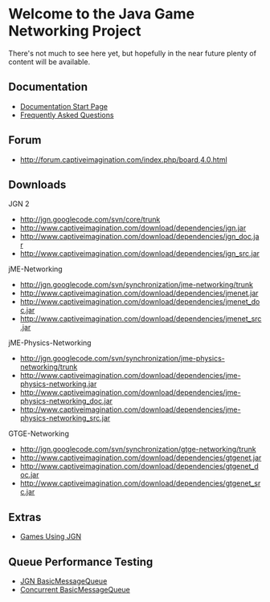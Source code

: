 # Welcome to the Java Game Networking Project #

There's not much to see here yet, but hopefully in the near future plenty of content will be available.

## Documentation ##

  * [Documentation Start Page](DocumentationStart.md)
  * [Frequently Asked Questions](FAQ.md)

## Forum ##

  * http://forum.captiveimagination.com/index.php/board,4.0.html

## Downloads ##

JGN 2
  * http://jgn.googlecode.com/svn/core/trunk
  * http://www.captiveimagination.com/download/dependencies/jgn.jar
  * http://www.captiveimagination.com/download/dependencies/jgn_doc.jar
  * http://www.captiveimagination.com/download/dependencies/jgn_src.jar

jME-Networking
  * http://jgn.googlecode.com/svn/synchronization/jme-networking/trunk
  * http://www.captiveimagination.com/download/dependencies/jmenet.jar
  * http://www.captiveimagination.com/download/dependencies/jmenet_doc.jar
  * http://www.captiveimagination.com/download/dependencies/jmenet_src.jar

jME-Physics-Networking
  * http://jgn.googlecode.com/svn/synchronization/jme-physics-networking/trunk
  * http://www.captiveimagination.com/download/dependencies/jme-physics-networking.jar
  * http://www.captiveimagination.com/download/dependencies/jme-physics-networking_doc.jar
  * http://www.captiveimagination.com/download/dependencies/jme-physics-networking_src.jar

GTGE-Networking
  * http://jgn.googlecode.com/svn/synchronization/gtge-networking/trunk
  * http://www.captiveimagination.com/download/dependencies/gtgenet.jar
  * http://www.captiveimagination.com/download/dependencies/gtgenet_doc.jar
  * http://www.captiveimagination.com/download/dependencies/gtgenet_src.jar

## Extras ##

  * [Games Using JGN](GamesUsingJGN.md)

## Queue Performance Testing ##
  * [JGN BasicMessageQueue](OriginalBasicMessageQueue.md)
  * [Concurrent BasicMessageQueue](ConcurrentBasicMessageQueue.md)